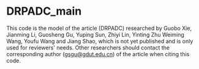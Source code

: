 # DRPADC_main
This code is the model of the article (DRPADC) researched by Guobo Xie, Jianming Li, Guosheng Gu, Yuping Sun, Zhiyi Lin, Yinting Zhu Weiming Wang, Youfu Wang and Jiang Shao, which is not yet published and is only used for reviewers' needs. Other researchers should contact the corresponding author (gsgu@gdut.edu.cn) of the article when citing this code.
